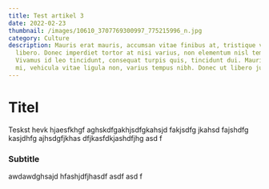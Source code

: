 ```yaml
---
title: Test artikel 3
date: 2022-02-23
thumbnail: /images/10610_3707769300997_775215996_n.jpg
category: Culture
description: Mauris erat mauris, accumsan vitae finibus at, tristique vitae
  libero. Donec imperdiet tortor at nisi varius, non elementum nisl tempus.
  Vivamus id leo tincidunt, consequat turpis quis, tincidunt dui. Mauris urna
  mi, vehicula vitae ligula non, varius tempus nibh. Donec ut libero justo.
---
```

# Titel

Teskst hevk hjaesfkhgf aghskdfgakhjsdfgkahsjd fakjsdfg jkahsd fajshdfg kasjdhfg ajhsdgfjkhas dfjkasfdkjashdfjhg asd f

### Subtitle

awdawdghsajd hfashjdfjhasdf asdf asd f